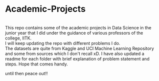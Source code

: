 # Academic-Projects
<br>  This repo contains some of the academic projects in Data Science in the junior year that I did under the guidance of various professors of the college, IITK. 
<br>
I will keep updating the repo with different problems I do. <br>
  The datasets are quite from Kaggle and UCI Machine Learning Repository and some from sources which I don't recall xD.
I have also updated a readme for each folder with brief explanation of problem statement and steps. Hope that comes handy.

until then 
peace out!! 
